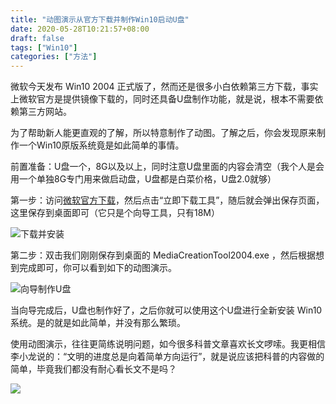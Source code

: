 ```yaml
---
title: "动图演示从官方下载并制作Win10启动U盘"
date: 2020-05-28T10:21:57+08:00
draft: false
tags: ["Win10"]
categories: ["方法"]
---
```


微软今天发布 Win10 2004 正式版了，然而还是很多小白依赖第三方下载，事实上微软官方是提供镜像下载的，同时还具备U盘制作功能，就是说，根本不需要依赖第三方网站。

为了帮助新人能更直观的了解，所以特意制作了动图。了解之后，你会发现原来制作一个Win10原版系统竟是如此简单的事情。

前置准备：U盘一个，8G以及以上，同时注意U盘里面的内容会清空（我个人是会用一个单独8G专门用来做启动盘，U盘都是白菜价格，U盘2.0就够）

第一步：访问[微软官方下载](https://www.microsoft.com/zh-cn/software-download/windows10)，然后点击“立即下载工具”，随后就会弹出保存页面，这里保存到桌面即可（它只是个向导工具，只有18M）

![下载并安装](https://imgkr.cn-bj.ufileos.com/9fc181c7-bd85-4565-86d1-c613266068ce.gif)

第二步：双击我们刚刚保存到桌面的 MediaCreationTool2004.exe ，然后根据想到完成即可，你可以看到如下的动图演示。

![向导制作U盘](https://imgkr.cn-bj.ufileos.com/4006be09-7b6a-48f0-a770-0744ef441730.gif)

当向导完成后，U盘也制作好了，之后你就可以使用这个U盘进行全新安装 Win10 系统。是的就是如此简单，并没有那么繁琐。

使用动图演示，往往更简练说明问题，如今很多科普文章喜欢长文啰嗦。我更相信李小龙说的：“文明的进度总是向着简单方向运行”，就是说应该把科普的内容做的简单，毕竟我们都没有耐心看长文不是吗？

![](https://gitee.com/nanjishen/Npic/raw/master/img/gzh-end.png)